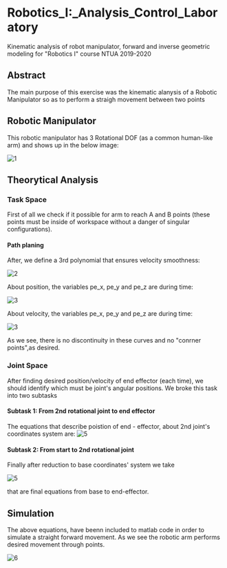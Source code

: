 # Robotics_I:_Analysis_Control_Laboratory
Kinematic analysis of robot manipulator, forward and inverse geometric modeling for "Robotics I" course NTUA 2019-2020


## Abstract

The main purpose of this exercise was the kinematic alanysis of a Robotic Manipulator  so as to perform a straigh movement between two points

## Robotic Manipulator

This robotic manipulator has 3 Rotational DOF (as a common human-like arm) and shows up in the below image:

![1](https://user-images.githubusercontent.com/50829499/111982512-bb6b2c00-8b11-11eb-9c74-63441d88ece5.png)

## Theorytical Analysis 

### Task Space

First of all we check if it possible for arm to reach A and B points (these points must be inside of workspace without a danger of singular configurations).

#### Path planing

After, we define a 3rd polynomial that ensures velocity smoothness:

![2](https://user-images.githubusercontent.com/50829499/111986837-1ce1c980-8b17-11eb-844d-e9489521de9a.png)

About position, the variables pe_x, pe_y and pe_z are during time:

![3](https://user-images.githubusercontent.com/50829499/111988139-c6758a80-8b18-11eb-827b-ac7cf588e979.png)

About velocity, the variables pe_x, pe_y and pe_z are during time:

![3](https://user-images.githubusercontent.com/50829499/111988815-a5616980-8b19-11eb-8b09-e6deb2590044.png)

As we see, there is no discontinuity in these curves and no "conrner points",as desired.

### Joint Space

After finding desired position/velocity of end effector (each time), we should identify which must be joint's angular positions. We broke this task into two subtasks 

#### Subtask 1: From 2nd rotational joint to end effector 

The equations that describe poistion of end - effector, about 2nd joint's coordinates system are:
![5](https://user-images.githubusercontent.com/50829499/111989972-1d7c5f00-8b1b-11eb-82c0-cf9307ecc18c.png)


#### Subtask 2: From start to 2nd rotational joint 
 
Finally after reduction to base coordinates' system we take 

![5](https://user-images.githubusercontent.com/50829499/111991459-076f9e00-8b1d-11eb-92ed-102271e8e79c.png)

that are final equations from base to end-effector.
 
## Simulation 

The above equations, have beenn included to matlab code in order to simulate a straight forward movement. As we see the robotic arm
performs desired movement through points.

![6](https://user-images.githubusercontent.com/50829499/111991587-266e3000-8b1d-11eb-9ec0-195cfaf5a193.png)





